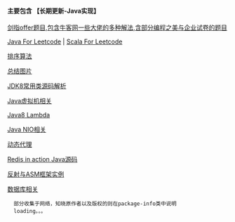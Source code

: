 #### 主要包含  【长期更新-Java实现】

   [剑指offer题目,包含牛客网一些大佬的多种解法,含部分编程之美与企业试卷的题目](https://github.com/jxnu-liguobin/Java-Learning-Summary/tree/master/Java-Learning-Summary/src/cn/edu/jxnu/practice)

   [Java For Leetcode](https://github.com/jxnu-liguobin/Java-Learning-Summary/tree/master/Java-Learning-Summary/src/cn/edu/jxnu/leetcode)
   | [Scala For Leetcode](https://github.com/jxnu-liguobin/Java-Learning-Summary/tree/master/Java-Learning-Summary/src/cn/edu/jxnu/leetcode/scala)

   [排序算法](https://github.com/jxnu-liguobin/Java-Learning-Summary/tree/master/Java-Learning-Summary/src/cn/edu/jxnu/sort)

   [总结图片](https://github.com/jxnu-liguobin/Java-Learning-Summary/tree/master/Java-Learning-Summary/src/cn/edu/jxnu/practice/picture)

   [JDK8常用类源码解析](https://github.com/jxnu-liguobin/Java-Learning-Summary/tree/master/Java-Learning-Summary/src/cn/edu/jxnu/sourcecode)

   [Java虚拟机相关](https://github.com/jxnu-liguobin/Java-Learning-Summary/tree/master/Java-Learning-Summary/src/cn/edu/jxnu/jvm/classloader)

   [Java8 Lambda](https://github.com/jxnu-liguobin/Java-Learning-Summary/tree/master/Java-Learning-Summary/src/cn/edu/jxnu/lambda)

   [Java NIO相关](https://github.com/jxnu-liguobin/Java-Learning-Summary/tree/master/Java-Learning-Summary/src/cn/edu/jxnu/nio)

   [动态代理](https://github.com/jxnu-liguobin/Java-Learning-Summary/tree/master/Java-Learning-Summary/src/cn/edu/jxnu/proxy)

   [Redis in action Java源码](https://github.com/jxnu-liguobin/Java-Learning-Summary/tree/master/Java-Learning-Summary/src/cn/edu/jxnu/redis)

   [反射与ASM框架实例](https://github.com/jxnu-liguobin/Java-Learning-Summary/tree/master/Java-Learning-Summary/src/cn/edu/jxnu/reflect/asm)

   [数据库相关](https://github.com/jxnu-liguobin/Java-Learning-Summary/tree/master/Java-Learning-Summary/src/cn/edu/jxnu/sql)

      部分收集于网络，知晓原作者以及版权的则在package-info类中说明
      loading。。。
